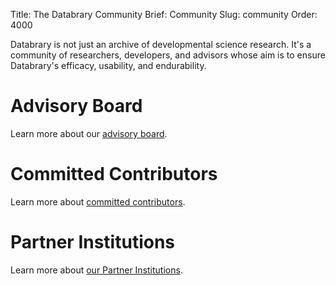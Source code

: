 Title: The Databrary Community
Brief: Community
Slug: community
Order: 4000

Databrary is not just an archive of developmental science research. It's a community of researchers, developers, and advisors whose aim is to ensure Databrary's efficacy, usability, and endurability.

# Advisory Board

Learn more about our [advisory board](/community/board.html).

# Committed Contributors

Learn more about [committed contributors](/community/contributors.html).

# Partner Institutions

Learn more about [our Partner Institutions](/community/partners.html).